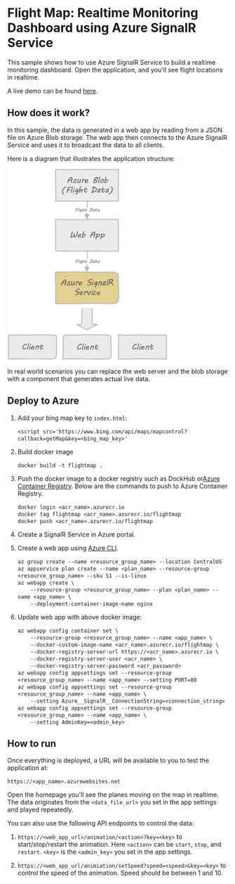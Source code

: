 # Flight Map: Realtime Monitoring Dashboard using Azure SignalR Service

This sample shows how to use Azure SignalR Service to build a realtime monitoring dashboard. Open the application, and you'll see flight locations in realtime.

A live demo can be found [here](http://flightmap-demo1.azurewebsites.net/).

## How does it work?

In this sample, the data is generated in a web app by reading from a JSON file on Azure Blob storage. The web app then connects to the Azure SignalR Service and uses it to broadcast the data to all clients.

Here is a diagram that illustrates the application structure:

![flightmap](../../docs/images/flightmap.png)

In real world scenarios you can replace the web server and the blob storage with a component that generates actual live data.

## Deploy to Azure

1. Add your bing map key to `index.html`:

    ```
    <script src='https://www.bing.com/api/maps/mapcontrol?callback=getMap&key=<bing_map_key>'
    ```

1. Build docker image

    ```
    docker build -t flightmap .
    ```

1. Push the docker image to a docker registry such as DockHub or[Azure Container Registry](https://azure.microsoft.com/en-us/services/container-registry/). Below are the commands to push to Azure Container Registry.

    ```
    docker login <acr_name>.azurecr.io
    docker tag flightmap <acr_name>.azurecr.io/flightmap
    docker push <acr_name>.azurecr.io/flightmap
    ```

1.  Create a SignalR Service in Azure portal.

1.  Create a web app using [Azure CLI](https://docs.microsoft.com/en-us/cli/azure/install-azure-cli?view=azure-cli-latest).

    ```
    az group create --name <resource_group_name> --location CentralUS
    az appservice plan create --name <plan_name> --resource-group <resource_group_name> --sku S1 --is-linux
    az webapp create \
        --resource-group <resource_group_name> --plan <plan_name> --name <app_name> \
        --deployment-container-image-name nginx
    ```

1.  Update web app with above docker image:

    ```
    az webapp config container set \
        --resource-group <resource_group_name> --name <app_name> \
        --docker-custom-image-name <acr_name>.azurecr.io/flightmap \
        --docker-registry-server-url https://<acr_name>.azurecr.io \
        --docker-registry-server-user <acr_name> \
        --docker-registry-server-password <acr_password>
    az webapp config appsettings set --resource-group <resource_group_name> --name <app_name> --setting PORT=80
    az webapp config appsettings set --resource-group <resource_group_name> --name <app_name> \
        --setting Azure__SignalR__ConnectionString=<connection_string>
    az webapp config appsettings set --resource-group <resource_group_name> --name <app_name> \
        --setting AdminKey=<admin_key>
    ```

## How to run

Once everything is deployed, a URL will be available to you to test the application at:

    https://<app_name>.azurewebsites.net 

Open the homepage you'll see the planes moving on the map in realtime. The data originates from the `<data_file_url>` you set in the app settings and played repeatedly.

You can also use the following API endpoints to control the data:

1. `https://<web_app_url>/animation/<action>?key=<key>` to start/stop/restart the animation. Here `<action>` can be `start`, `stop`, and `restart`. `<key>` is the `<admin_key>` you set in the app settings.

2. `https://<web_app_url/animiation/setSpeed?speed=<speed>&key=<key>` to control the speed of the animation. Speed should be between 1 and 10.
